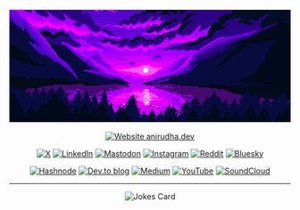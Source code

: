 <div align="center">

![](./mood.gif)

[![Website anirudha.dev](https://img.shields.io/website-up-down-green-red/https/anirudha.dev.svg)](https://anirudha.dev/)

[![X](https://img.shields.io/badge/X-%23000000.svg?style=for-the-badge&logo=X&logoColor=white)](https://x.com/kranirudha) [![LinkedIn](https://img.shields.io/badge/linkedin-%230077B5.svg?style=for-the-badge&logo=linkedin&logoColor=white)](https://www.linkedin.com/in/kranirudha/) [![Mastodon](https://img.shields.io/badge/-MASTODON-%232B90D9?style=for-the-badge&logo=mastodon&logoColor=white)](https://fosstodon.org/@ani) [![Instagram](https://img.shields.io/badge/Instagram-%23E4405F.svg?style=for-the-badge&logo=Instagram&logoColor=white)](https://www.instagram.com/anistark) [![Reddit](https://img.shields.io/badge/Reddit-FF4500?style=for-the-badge&logo=reddit&logoColor=white)](https://www.reddit.com/user/anistark/) [![Bluesky](https://img.shields.io/badge/Bluesky-0285FF?style=for-the-badge&logo=Bluesky&logoColor=white)](https://bsky.app/profile/anirudha.dev) 

[![Hashnode](https://img.shields.io/badge/Hashnode-2962FF?style=for-the-badge&logo=hashnode&logoColor=white)](https://blog.anirudha.dev/) [![Dev.to blog](https://img.shields.io/badge/dev.to-0A0A0A?style=for-the-badge&logo=dev.to&logoColor=white)](https://dev.to/anistark) [![Medium](https://img.shields.io/badge/Medium-12100E?style=for-the-badge&logo=medium&logoColor=white)](https://medium.com/@anistark) [![YouTube](https://img.shields.io/badge/YouTube-%23FF0000.svg?style=for-the-badge&logo=YouTube&logoColor=white)](https://www.youtube.com/@_anirudha) [![SoundCloud](https://img.shields.io/badge/soundcloud-FF5500?style=for-the-badge&logo=soundcloud&logoColor=white)](https://soundcloud.com/anistark) 

---

![Jokes Card](https://readme-jokes.vercel.app/api)

</div>
